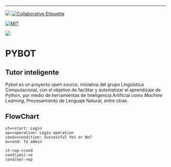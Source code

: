 ------------
<p aling="center">

![](https://img.shields.io/badge/tag-v1.0-blue)
  <a href="http://git.io/col">
    <img src="https://img.shields.io/badge/%E2%9C%93-collaborative_etiquette-brightgreen.svg" alt="Collaborative Etiquette">
  </a> 
  
  <a href="#">
    <img src="https://img.shields.io/dub/l/vibe-d.svg" alt="MIT">
  </a>   

</p>

<p aling="center">
    <img src="https://www.python.org/static/community_logos/python-powered-h-140x182.png">
</p> 


#  PYBOT
## Tutor inteligente
Pybot es un proyecto *open source*, iniciativa del grupo Lingüística Computacional, con el objetivo de facilitar y automatizar el aprendizaje de Python, por medio de herramientas de Inteligencia Artificial como *Machine Learning*, Procesamiento de Lenguaje Natural, entre otras.

## FlowChart

```flow
st=>start: Login
op=>operation: Login operation
cond=>condition: Successful Yes or No?
e=>end: To admin

st->op->cond
cond(yes)->e
cond(no)->op
```
